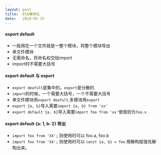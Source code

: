 ```yaml
---
layout: post
title:  ES6模块化
date:   2018-05-15
---
```


#### export default
* 一般用在一个文件就是一整个模块，将整个模块导出
* 单文件模块
* 无需命名，将命名权交给import
* import时不需要大括号

#### export default 与 export
* `export deafult`是集中的，`export`是分散的
* `import`的时候，一个需要大括号，一个不需要大括号
* 单文件模块用`export deafult`,多模块用`export`
* `export {a, b}`导入需要`import {a, b} from 'xx'`
* `export default {a, b}`导入需要`import foo from 'xx'`使用则为`foo.x`

#### export default {a: 1, b: 2} 导出
* `import foo from 'XX';` 则使用时可以 foo.a, foo.b
* `import foo from 'XX';` 则使用时可以 `const {a, b} = foo` 用解构赋值先解构出来。

